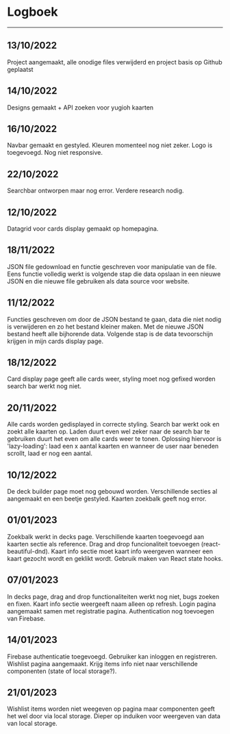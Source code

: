 # Logboek
---
## 13/10/2022
Project aangemaakt, alle onodige files verwijderd en project basis op Github geplaatst

## 14/10/2022
Designs gemaakt + API zoeken voor yugioh kaarten

## 16/10/2022
Navbar gemaakt en gestyled. Kleuren momenteel nog niet zeker. Logo is toegevoegd. Nog niet responsive.

## 22/10/2022
Searchbar ontworpen maar nog error. Verdere research nodig.

## 12/10/2022
Datagrid voor cards display gemaakt op homepagina.

## 18/11/2022
JSON file gedownload en functie geschreven voor manipulatie van de file. Eens functie volledig werkt is volgende stap die data opslaan in een nieuwe JSON en die nieuwe file gebruiken als data source voor website.

## 11/12/2022
Functies geschreven om door de JSON bestand te gaan, data die niet nodig is verwijderen en zo het bestand kleiner maken. Met de nieuwe JSON bestand heeft alle bijhorende data. Volgende stap is de data tevoorschijn krijgen in mijn cards display page.

## 18/12/2022
Card display page geeft alle cards weer, styling moet nog gefixed worden search bar werkt nog niet.

## 20/11/2022
Alle cards worden gedisplayed in correcte styling. Search bar werkt ook en zoekt alle kaarten op. Laden duurt even wel zeker naar de search bar te gebruiken duurt het even om alle cards weer te tonen. Oplossing hiervoor is 'lazy-loading': laad een x aantal kaarten en wanneer de user naar beneden scrollt, laad er nog een aantal.

## 10/12/2022
De deck builder page moet nog gebouwd worden. Verschillende secties al aangemaakt en een beetje gestyled. Kaarten zoekbalk geeft nog error.

## 01/01/2023
Zoekbalk werkt in decks page. Verschillende kaarten toegevoegd aan kaarten sectie als reference. Drag and drop funcionaliteit toevoegen (react-beautiful-dnd). Kaart info sectie moet kaart info weergeven wanneer een kaart gezocht wordt en geklikt wordt. Gebruik maken van React state hooks.

## 07/01/2023
In decks page, drag and drop functionaliteiten werkt nog niet, bugs zoeken en fixen. Kaart info sectie weergeeft naam alleen op refresh. Login pagina aangemaakt samen met registratie pagina. Authentication nog toevoegen van Firebase.

## 14/01/2023
Firebase authenticatie toegevoegd. Gebruiker kan inloggen en registreren. Wishlist pagina aangemaakt. Krijg items info niet naar verschillende componenten (state of local storage?).

## 21/01/2023
Wishlist items worden niet weegeven op pagina maar componenten geeft het wel door via local storage. Dieper op induiken voor weergeven van data van local storage.
